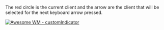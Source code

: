 The red circle is the current client and the arrow are the client that will be selected for the next keyboard arrow pressed.

[![Awesome WM - customIndicator](https://i1.ytimg.com/vi/BSphr8Wy2UU/0.jpg)](https://www.youtube.com/watch?v=BSphr8Wy2UU)

